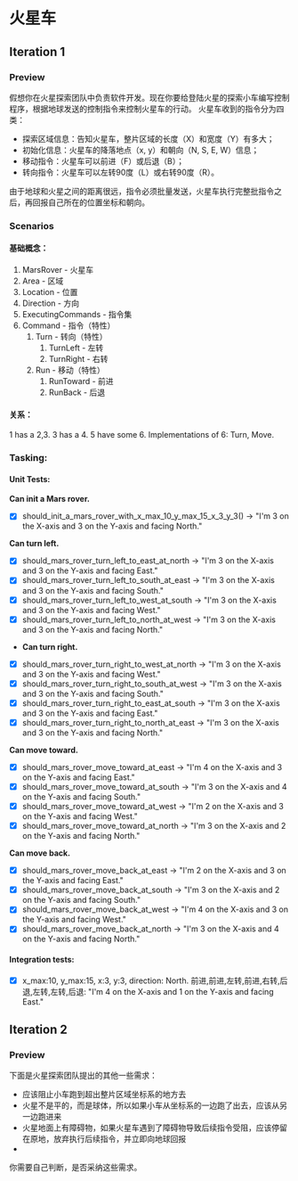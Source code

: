 # 火星车

## Iteration 1

### Preview

假想你在火星探索团队中负责软件开发。现在你要给登陆火星的探索小车编写控制程序，根据地球发送的控制指令来控制火星车的行动。 火星车收到的指令分为四类：

- 探索区域信息：告知火星车，整片区域的长度（X）和宽度（Y）有多大；
- 初始化信息：火星车的降落地点（x, y）和朝向（N, S, E, W）信息；
- 移动指令：火星车可以前进（F）或后退（B）；
- 转向指令：火星车可以左转90度（L）或右转90度（R）。

由于地球和火星之间的距离很远，指令必须批量发送，火星车执行完整批指令之后，再回报自己所在的位置坐标和朝向。

### Scenarios

#### 基础概念：

1. MarsRover - 火星车
2. Area - 区域
3. Location - 位置
4. Direction - 方向
5. ExecutingCommands - 指令集
6. Command - 指令（特性）
    1. Turn - 转向（特性）
        1. TurnLeft - 左转
        2. TurnRight - 右转
    2. Run - 移动（特性）
        1. RunToward - 前进
        2. RunBack - 后退

#### 关系：

1 has a 2,3. 3 has a 4. 5 have some 6. Implementations of 6: Turn, Move.

### Tasking:

#### Unit Tests:

**Can init a Mars rover.**

- [x] should_init_a_mars_rover_with_x_max_10_y_max_15_x_3_y_3() -> "I'm 3 on the X-axis and 3 on the Y-axis and facing
  North."

**Can turn left.**

- [x] should_mars_rover_turn_left_to_east_at_north -> "I'm 3 on the X-axis and 3 on the Y-axis and facing East."
- [x] should_mars_rover_turn_left_to_south_at_east -> "I'm 3 on the X-axis and 3 on the Y-axis and facing South."
- [x] should_mars_rover_turn_left_to_west_at_south -> "I'm 3 on the X-axis and 3 on the Y-axis and facing West."
- [x] should_mars_rover_turn_left_to_north_at_west -> "I'm 3 on the X-axis and 3 on the Y-axis and facing North."

- **Can turn right.**
- [x] should_mars_rover_turn_right_to_west_at_north -> "I'm 3 on the X-axis and 3 on the Y-axis and facing West."
- [x] should_mars_rover_turn_right_to_south_at_west -> "I'm 3 on the X-axis and 3 on the Y-axis and facing South."
- [x] should_mars_rover_turn_right_to_east_at_south -> "I'm 3 on the X-axis and 3 on the Y-axis and facing East."
- [x] should_mars_rover_turn_right_to_north_at_east -> "I'm 3 on the X-axis and 3 on the Y-axis and facing North."

**Can move toward.**

- [x] should_mars_rover_move_toward_at_east -> "I'm 4 on the X-axis and 3 on the Y-axis and facing East."
- [x] should_mars_rover_move_toward_at_south -> "I'm 3 on the X-axis and 4 on the Y-axis and facing South."
- [x] should_mars_rover_move_toward_at_west -> "I'm 2 on the X-axis and 3 on the Y-axis and facing West."
- [x] should_mars_rover_move_toward_at_north -> "I'm 3 on the X-axis and 2 on the Y-axis and facing North."

**Can move back.**

- [x] should_mars_rover_move_back_at_east -> "I'm 2 on the X-axis and 3 on the Y-axis and facing East."
- [x] should_mars_rover_move_back_at_south -> "I'm 3 on the X-axis and 2 on the Y-axis and facing South."
- [x] should_mars_rover_move_back_at_west -> "I'm 4 on the X-axis and 3 on the Y-axis and facing West."
- [x] should_mars_rover_move_back_at_north -> "I'm 3 on the X-axis and 4 on the Y-axis and facing North."

#### Integration tests:

- [x] x_max:10, y_max:15, x:3, y:3, direction: North. 前进,前进,左转,前进,右转,后退,左转,左转,后退: "I'm 4 on the X-axis and 1 on the
  Y-axis and facing East."

## Iteration 2

### Preview

下面是火星探索团队提出的其他一些需求：

- 应该阻止小车跑到超出整片区域坐标系的地方去
- 火星不是平的，而是球体，所以如果小车从坐标系的一边跑了出去，应该从另一边跑进来
- 火星地面上有障碍物，如果火星车遇到了障碍物导致后续指令受阻，应该停留在原地，放弃执行后续指令，并立即向地球回报
-

你需要自己判断，是否采纳这些需求。
